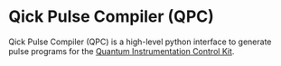 # Qick Pulse Compiler (QPC)
Qick Pulse Compiler (QPC) is a high-level python interface to generate pulse programs for the [Quantum Instrumentation Control Kit](https://github.com/openquantumhardware/qick).
